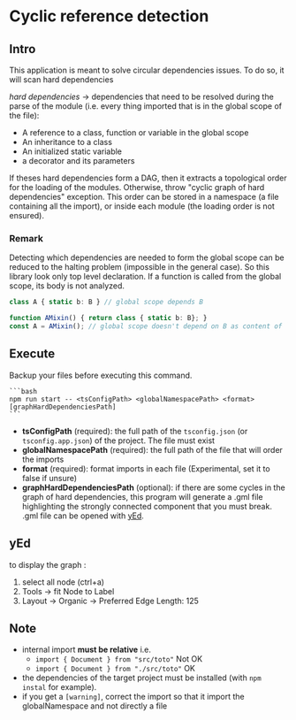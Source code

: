 # Cyclic reference detection

## Intro

This application is meant to solve circular dependencies issues. To do so, it will scan hard dependencies

*hard dependencies* -> dependencies that need to be resolved during the parse of the module (i.e. every thing imported that is in the global scope of the file):

* A reference to a class, function or variable in the global scope
* An inheritance to a class
* An initialized static variable
* a decorator and its parameters

If theses hard dependencies form a DAG, then it extracts a topological order for the loading of the modules. Otherwise, throw "cyclic graph of hard dependencies" exception.
This order can be stored in a namespace (a file containing all the import), or inside each module (the loading order is not ensured).

### Remark

Detecting which dependencies are needed to form the global scope can be reduced to the halting problem (impossible in the general case). So this library look only top level declaration. If a function is called from the global scope, its body is not analyzed.

```typescript
class A { static b: B } // global scope depends B

function AMixin() { return class { static b: B}; }
const A = AMixin(); // global scope doesn't depend on B as content of `AMixin` in not scanned
```

## Execute

Backup your files before executing this command.

    ```bash
    npm run start -- <tsConfigPath> <globalNamespacePath> <format> [graphHardDependenciesPath]
    ```

* **tsConfigPath** (required): the full path of the `tsconfig.json` (or `tsconfig.app.json`) of the project. The file must exist
* **globalNamespacePath** (required): the full path of the file that will order the imports
* **format** (required): format imports in each file (Experimental, set it to false if unsure)
* **graphHardDependenciesPath** (optional): if there are some cycles in the graph of hard dependencies, this program will
generate a .gml file highlighting the strongly connected component that you must break. .gml file can be opened with
[yEd](https://www.yworks.com/products/yed).

## yEd

to display the graph :

1. select all node (ctrl+a)
2. Tools -> fit Node to Label
3. Layout -> Organic -> Preferred Edge Length: 125

## Note

* internal import **must be relative** i.e.
  * `import { Document } from "src/toto"` Not OK
  * `import { Document } from "./src/toto"` OK
* the dependencies of the target project must be installed (with `npm instal` for example).
* if you get a `[warning]`, correct the import so that it import the globalNamespace and not directly a file
